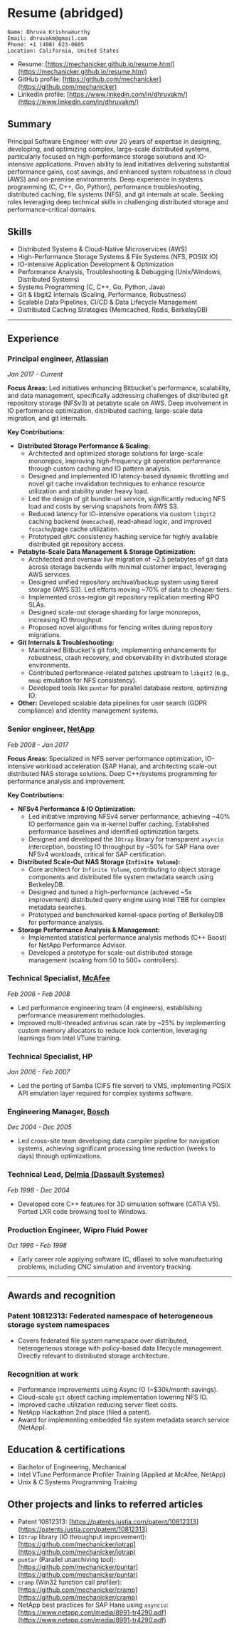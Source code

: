 # Resume (abridged)

```
Name: Dhruva Krishnamurthy
Email: dhruvakm@gmail.com
Phone: +1 (408) 623-0605
Location: California, United States
```

- Resume: [https://mechanicker.github.io/resume.html](https://mechanicker.github.io/resume.html)
- GitHub profile: [https://github.com/mechanicker](https://github.com/mechanicker)
- LinkedIn profile: [https://www.linkedin.com/in/dhruvakm/](https://www.linkedin.com/in/dhruvakm/)

## Summary

Principal Software Engineer with over 20 years of expertise in designing, developing, and optimizing complex, large-scale distributed systems, particularly focused on high-performance storage solutions and IO-intensive applications. Proven ability to lead initiatives delivering substantial performance gains, cost savings, and enhanced system robustness in cloud (AWS) and on-premise environments. Deep experience in systems programming (C, C++, Go, Python), performance troubleshooting, distributed caching, file systems (NFS), and git internals at scale. Seeking roles leveraging deep technical skills in challenging distributed storage and performance-critical domains.

## Skills

- Distributed Systems & Cloud-Native Microservices (AWS)
- High-Performance Storage Systems & File Systems (NFS, POSIX IO)
- IO-Intensive Application Development & Optimization
- Performance Analysis, Troubleshooting & Debugging (Unix/Windows, Distributed Systems)
- Systems Programming (C, C++, Go, Python, Java)
- Git & libgit2 Internals (Scaling, Performance, Robustness)
- Scalable Data Pipelines, CI/CD & Data Lifecycle Management
- Distributed Caching Strategies (Memcached, Redis, BerkeleyDB)

------

## Experience

### Principal engineer, [Atlassian](https://www.atlassian.com/)
*Jan 2017 - Current*

**Focus Areas:** Led initiatives enhancing Bitbucket's performance, scalability, and data management, specifically addressing challenges of distributed git repository storage (NFSv3) at petabyte scale on AWS. Deep involvement in IO performance optimization, distributed caching, large-scale data migration, and git internals.

**Key Contributions:**

* **Distributed Storage Performance & Scaling:**
    * Architected and optimized storage solutions for large-scale monorepos, improving high-frequency git operation performance through custom caching and IO pattern analysis.
    * Designed and implemented IO latency-based dynamic throttling and novel git cache invalidation techniques to enhance resource utilization and stability under heavy load.
    * Led the design of git bundle-uri service, significantly reducing NFS load and costs by serving snapshots from AWS S3.
    * Reduced latency for IO-intensive operations via custom `libgit2` caching backend (`memcached`), read-ahead logic, and improved `fscache`/page cache utilization.
    * Prototyped `gRPC` consistency hashing service for highly available distributed git repository access.
* **Petabyte-Scale Data Management & Storage Optimization:**
    * Architected and oversaw live migration of ~2.5 petabytes of git data across storage backends with minimal customer impact, leveraging AWS services.
    * Designed unified repository archival/backup system using tiered storage (AWS S3). Led efforts moving ~70% of data to cheaper tiers.
    * Implemented cross-region git repository replication meeting RPO SLAs.
    * Designed scale-out storage sharding for large monorepos, increasing IO throughput.
    * Proposed novel algorithms for fencing writes during repository migrations.
* **Git Internals & Troubleshooting:**
    * Maintained Bitbucket's git fork, implementing enhancements for robustness, crash recovery, and observability in distributed storage environments.
    * Contributed performance-related patches upstream to `libgit2` (e.g., `mmap` emulation for NFS consistency).
    * Developed tools like `puntar` for parallel database restore, optimizing IO.
* **Other:** Developed scalable data pipelines for user search (GDPR compliance) and identity management systems.

### Senior engineer, [NetApp](http://netapp.com)

*Feb 2008 - Jan 2017*

**Focus Areas:** Specialized in NFS server performance optimization, IO-intensive workload acceleration (SAP Hana), and architecting scale-out distributed NAS storage solutions. Deep C++/systems programming for performance analysis and improvement.

**Key Contributions:**

* **NFSv4 Performance & IO Optimization:**
    * Led initiative improving NFSv4 server performance, achieving ~40% IO performance gain via in-kernel buffer caching. Established performance baselines and identified optimization targets.
    * Designed and developed the `IOtrap` library for transparent `asyncio` interception, boosting IO throughput by ~50% for SAP Hana over NFSv4 workloads, critical for SAP certification.
* **Distributed Scale-Out NAS Storage (`Infinite Volume`):**
    * Core architect for `Infinite Volume`, contributing to object storage components and distributed file system metadata search using BerkeleyDB.
    * Designed and tuned a high-performance (achieved ~5x improvement) distributed query engine using Intel TBB for complex metadata searches.
    * Prototyped and benchmarked kernel-space porting of BerkeleyDB for performance analysis.
* **Storage Performance Analysis & Management:**
    * Implemented statistical performance analysis methods (C++ Boost) for NetApp Performance Advisor.
    * Developed a prototype for scale-out distributed storage management (scaling from 50 to 500+ controllers).

### Technical Specialist, [McAfee](http://mcafee.com)

*Feb 2006 - Feb 2008*

* Led performance engineering team (4 engineers), establishing performance measurement methodologies.
* Improved multi-threaded antivirus scan rate by ~25% by implementing custom memory allocators to reduce lock contention, leveraging learnings from Intel VTune training.

### Technical Specialist, HP

*Jan 2006 - Feb 2007*

* Led the porting of Samba (CIFS file server) to VMS, implementing POSIX API emulation layer required for complex systems software.

### Engineering Manager, [Bosch](https://www.bosch.com)

*Dec 2004 - Dec 2005*

* Led cross-site team developing data compiler pipeline for navigation systems, achieving significant processing time reduction (weeks to days) through optimizations.

### Technical Lead, [Delmia (Dassault Systemes)](http://3ds.com)

*Feb 1998 - Dec 2004*

* Developed core C++ features for 3D simulation software (CATIA V5). Ported LXR code browsing tool to Windows.

### Production Engineer, Wipro Fluid Power

*Oct 1996 - Feb 1998*

* Early career role applying software (C, dBase) to solve manufacturing problems, including CNC simulation and inventory tracking.

------

## Awards and recognition

### Patent 10812313: Federated namespace of heterogeneous storage system namespaces
* Covers federated file system namespace over distributed, heterogeneous storage with policy-based data lifecycle management. Directly relevant to distributed storage architecture.

### Recognition at work

* Performance improvements using Async IO (~$30k/month savings).
* Cloud-scale `git` object caching implementation lowering NFS IO.
* Improved cache utilization reducing server fleet costs.
* NetApp Hackathon 2nd place (filed a patent).
* Award for implementing embedded file system metadata search service (NetApp).

## Education & certifications

* Bachelor of Engineering, Mechanical
* Intel VTune Performance Profiler Training (Applied at McAfee, NetApp)
* Unix & C Systems Programming Training

## Other projects and links to referred articles

* Patent 10812313: [https://patents.justia.com/patent/10812313](https://patents.justia.com/patent/10812313)
* `IOtrap` library (IO throughput improvement): [https://github.com/mechanicker/iotrap](https://github.com/mechanicker/iotrap)
* `puntar` (Parallel unarchiving tool): [https://github.com/mechanicker/puntar](https://github.com/mechanicker/puntar)
* `cramp` (Win32 function call profiler): [https://github.com/mechanicker/cramp](https://github.com/mechanicker/cramp)
* NetApp best practices for SAP Hana using `asyncio`: [https://www.netapp.com/media/8991-tr4290.pdf](https://www.netapp.com/media/8991-tr4290.pdf)
